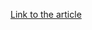 [Link to the article](https://posts.specterops.io/sleeping-with-the-phishes-7d9e4dd88054?source=rss----f05f8696e3cc---4)
